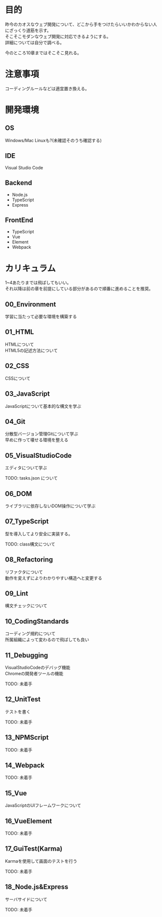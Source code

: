 
# 目的
昨今のカオスなウェブ開発について、どこから手をつけたらいいかわからない人にざっくり道筋を示す。  
そこそこモダンなウェブ開発に対応できるようにする。  
詳細については自分で調べる。  

今のところ10章まではそこそこ見れる。

# 注意事項
コーディングルールなどは適宜置き換える。

# 開発環境

## OS
Windows/Mac
Linuxも?(未確認そのうち確認する)

## IDE
Visual Studio Code


## Backend
- Node.js
- TypeScript
- Express

## FrontEnd
- TypeScript
- Vue
- Element
- Webpack

# カリキュラム
1~4あたりまでは飛ばしてもいい。  
それ以降は前の章を前提にしている部分があるので順番に進めることを推奨。

## 00_Environment
学習に当たって必要な環境を構築する

## 01_HTML
HTMLについて  
HTML5の記述方法について

## 02_CSS
CSSについて

## 03_JavaScript
JavaScriptについて基本的な構文を学ぶ

## 04_Git
分散型バージョン管理Gitについて学ぶ  
早めに作って壊せる環境を整える

## 05_VisualStudioCode
エディタについて学ぶ  

TODO: tasks.json について

## 06_DOM
ライブラリに依存しないDOM操作について学ぶ

## 07_TypeScript
型を導入してより安全に実装する。  

TODO: class構文について  

## 08_Refactoring
リファクタについて  
動作を変えずによりわかりやすい構造へと変更する

## 09_Lint
構文チェックについて  

## 10_CodingStandards
コーディング規約について  
所属組織によって変わるので飛ばしても良い  

## 11_Debugging
VisualStudioCodeのデバッグ機能  
Chromeの開発者ツールの機能  

TODO: 未着手

## 12_UnitTest
テストを書く  

TODO: 未着手

## 13_NPMScript

TODO: 未着手

## 14_Webpack

TODO: 未着手

## 15_Vue
JavaScriptのUIフレームワークについて

## 16_VueElement

TODO: 未着手

## 17_GuiTest(Karma)
Karmaを使用して画面のテストを行う

TODO: 未着手

## 18_Node.js&Express
サーバサイドについて

TODO: 未着手
